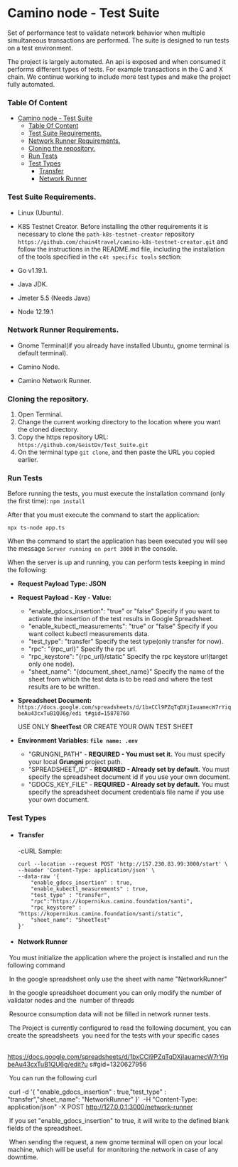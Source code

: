 # Camino node - Test Suite

Set of performance test to validate network behavior when multiple simultaneous transactions are performed. The suite is designed to run tests on a test environment.

The project is largely automated. An api is exposed and when consumed it performs different types of tests. 
For example transactions in the C and X chain. We continue working to include more test types and make the project fully automated.

### Table Of Content
- [Camino node - Test Suite](#camino-node---test-suite)
    + [Table Of Content](#table-of-content)
    + [Test Suite Requirements.](#test-suite-requirements)
    + [Network Runner Requirements.](#network-runner-requirements)
    + [Cloning the repository.](#cloning-the-repository)
    + [Run Tests](#run-tests)
    + [Test Types](#test-types)
      - [Transfer](#transfer)
      - [Network Runner](#network-runner)

### Test Suite Requirements.

- Linux (Ubuntu).

- K8S Testnet Creator.
  Before installing the other requirements it is necessary to clone the `path-k8s-testnet-creator` repository `https://github.com/chain4travel/camino-k8s-testnet-creator.git`  and follow the instructions in the README.md file, including the installation of the tools specified in the `c4t specific tools` section:

  [kubectl]: https://kubernetes.io/docs/tasks/tools/install-kubectl-linux/
  [gcloud]: https://cloud.google.com/sdk/docs/install#deb

- Go v1.19.1. 

  [Installation]: https://go.dev/doc/install

- Java JDK.

  [Installation]: https://www.java.com/en/download/help/linux_x64_install.html

- Jmeter 5.5 (Needs Java) 

  [Download]: https://jmeter.apache.org/download_jmeter.cgi

- Node 12.19.1

  [Download]: https://nodejs.org/ko/blog/release/v12.19.1/

  

### Network Runner Requirements.

- Gnome Terminal(if you already have installed Ubuntu, gnome terminal is default terminal).

- Camino Node.

  [Installation]: https://docs.camino.foundation/apps/nodes/run-camino-node

- Camino Network Runner.

  [Installation]: https://docs.camino.foundation/developer/build/create-a-local-test-network

   

### Cloning the repository.

1. Open Terminal.
2. Change the current working directory to the location where you want the cloned directory.
3. Copy the https repository URL:  `https://github.com/GeistDv/Test_Suite.git`
4. On the terminal type `git clone`, and then paste the URL you copied earlier.  

### Run Tests

Before running the tests, you must execute the installation command (only the first time): 
`npm install`

After that you must execute the command to start the application:

`npx ts-node app.ts`

When the command to start the application has been executed you will see the message `Server running on port 3000` in the console.

When the server is up and running, you can perform tests keeping in mind the following:

- **Request Payload Type: JSON**

- **Request Payload - Key - Value:**

  - "enable_gdocs_insertion": "true" or "false"
     Specify if you want to activate the insertion of the test results in Google Spreadsheet.
  - "enable_kubectl_measurements": "true" or "false"
     Specify if you want collect kubectl measurements data.
  - "test_type": "transfer"
     Specify the test type(only transfer for now).
  - "rpc": "{rpc_url}"
     Specify the rpc url.
  - "rpc_keystore": "{rpc_url}/static"
     Specify the rpc keystore url(target only one node).
  - "sheet_name": "{document_sheet_name}"
     Specify the name of the sheet from which the test data is to be read and where the test results are 
     to be written.

- **Spreadsheet Document:**  `https://docs.google.com/spreadsheets/d/1bxCCl9PZqTqDXjIauamecW7rYiqbeAu43cxTuB1QU6g/edi
  t#gid=15878760`

  USE ONLY **SheetTest** OR CREATE YOUR OWN TEST SHEET

- **Environment Variables: `file name: .env`**

  - "GRUNGNI_PATH" - **REQUIRED - You must set it.** 
     You must specify your local **Grungni** project path.
  - "SPREADSHEET_ID" - **REQUIRED - Already set by default.**
     You must specify the spreadsheet document id if you use your own document.
  - "GDOCS_KEY_FILE" - **REQUIRED - Already set by default.**
     You must specify the spreadsheet document credentials file name if you use your own document.

  

### Test Types

- #### Transfer

  -cURL Sample:

  ```curl
  curl --location --request POST 'http://157.230.83.99:3000/start' \
  --header 'Content-Type: application/json' \
  --data-raw '{
      "enable_gdocs_insertion" : true,
      "enable_kubectl_measurements" : true,
      "test_type" : "transfer",
      "rpc":"https://kopernikus.camino.foundation/santi",
      "rpc_keystore" : "https://kopernikus.camino.foundation/santi/static",
      "sheet_name": "SheetTest"
  }'
  ```

  

- #### Network Runner


​		You must initialize the application where the project is installed and run the following command

​		In the google spreadsheet only use the sheet with name "NetworkRunner"

​		In the google spreadsheet document you can only modify the number of validator nodes and the
​		number of threads

​		Resource consumption data will not be filled in network runner tests.

​		The Project is currently configured to read the following document, you can create the spreadsheets
​        you need for the tests with your specific cases


​     	https://docs.google.com/spreadsheets/d/1bxCCl9PZqTqDXjIauamecW7rYiqbeAu43cxTuB1QU6g/edit?u		s#gid=1320627956


​		You can run the following curl

​		curl -d '{ "enable_gdocs_insertion" : true,"test_type" : "transfer","sheet_name": "NetworkRunner" }' 
​    	-H  "Content-Type: application/json" -X POST http://127.0.0.1:3000/network-runner

​		If you set "enable_gdocs_insertion" to true, it will write to the defined blank fields of the spreadsheet.

​		When sending the request, a new gnome terminal will open on your local machine, which will be useful 
​		for monitoring the network in case of any downtime.



